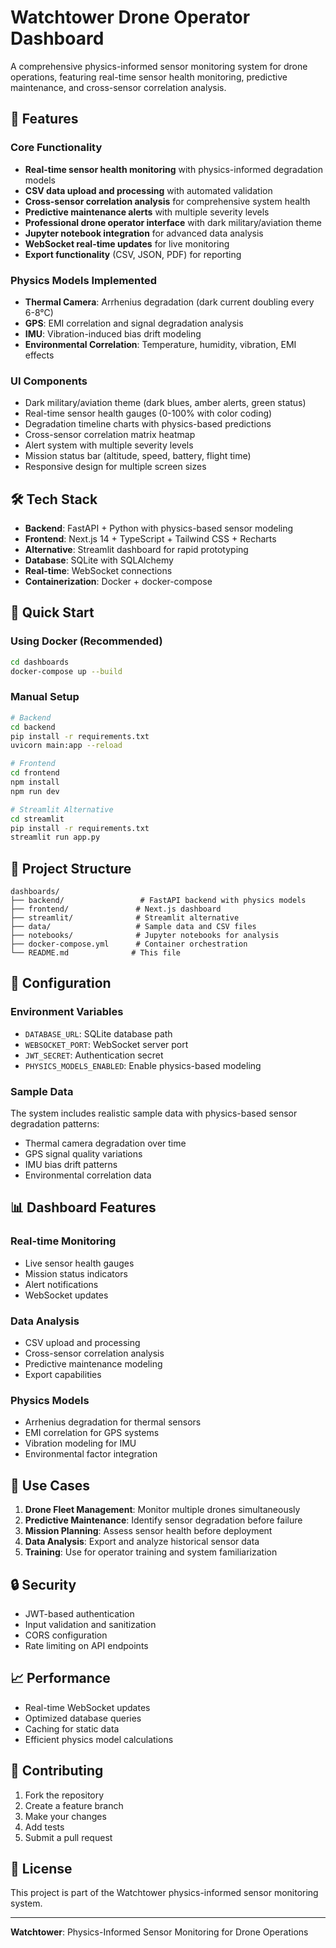# Watchtower Drone Operator Dashboard

A comprehensive physics-informed sensor monitoring system for drone operations, featuring real-time sensor health monitoring, predictive maintenance, and cross-sensor correlation analysis.

## 🚁 Features

### Core Functionality
- **Real-time sensor health monitoring** with physics-informed degradation models
- **CSV data upload and processing** with automated validation
- **Cross-sensor correlation analysis** for comprehensive system health
- **Predictive maintenance alerts** with multiple severity levels
- **Professional drone operator interface** with dark military/aviation theme
- **Jupyter notebook integration** for advanced data analysis
- **WebSocket real-time updates** for live monitoring
- **Export functionality** (CSV, JSON, PDF) for reporting

### Physics Models Implemented
- **Thermal Camera**: Arrhenius degradation (dark current doubling every 6-8°C)
- **GPS**: EMI correlation and signal degradation analysis
- **IMU**: Vibration-induced bias drift modeling
- **Environmental Correlation**: Temperature, humidity, vibration, EMI effects

### UI Components
- Dark military/aviation theme (dark blues, amber alerts, green status)
- Real-time sensor health gauges (0-100% with color coding)
- Degradation timeline charts with physics-based predictions
- Cross-sensor correlation matrix heatmap
- Alert system with multiple severity levels
- Mission status bar (altitude, speed, battery, flight time)
- Responsive design for multiple screen sizes

## 🛠 Tech Stack

- **Backend**: FastAPI + Python with physics-based sensor modeling
- **Frontend**: Next.js 14 + TypeScript + Tailwind CSS + Recharts
- **Alternative**: Streamlit dashboard for rapid prototyping
- **Database**: SQLite with SQLAlchemy
- **Real-time**: WebSocket connections
- **Containerization**: Docker + docker-compose

## 🚀 Quick Start

### Using Docker (Recommended)
```bash
cd dashboards
docker-compose up --build
```

### Manual Setup
```bash
# Backend
cd backend
pip install -r requirements.txt
uvicorn main:app --reload

# Frontend
cd frontend
npm install
npm run dev

# Streamlit Alternative
cd streamlit
pip install -r requirements.txt
streamlit run app.py
```

## 📁 Project Structure

```
dashboards/
├── backend/                 # FastAPI backend with physics models
├── frontend/               # Next.js dashboard
├── streamlit/              # Streamlit alternative
├── data/                   # Sample data and CSV files
├── notebooks/              # Jupyter notebooks for analysis
├── docker-compose.yml      # Container orchestration
└── README.md              # This file
```

## 🔧 Configuration

### Environment Variables
- `DATABASE_URL`: SQLite database path
- `WEBSOCKET_PORT`: WebSocket server port
- `JWT_SECRET`: Authentication secret
- `PHYSICS_MODELS_ENABLED`: Enable physics-based modeling

### Sample Data
The system includes realistic sample data with physics-based sensor degradation patterns:
- Thermal camera degradation over time
- GPS signal quality variations
- IMU bias drift patterns
- Environmental correlation data

## 📊 Dashboard Features

### Real-time Monitoring
- Live sensor health gauges
- Mission status indicators
- Alert notifications
- WebSocket updates

### Data Analysis
- CSV upload and processing
- Cross-sensor correlation analysis
- Predictive maintenance modeling
- Export capabilities

### Physics Models
- Arrhenius degradation for thermal sensors
- EMI correlation for GPS systems
- Vibration modeling for IMU
- Environmental factor integration

## 🎯 Use Cases

1. **Drone Fleet Management**: Monitor multiple drones simultaneously
2. **Predictive Maintenance**: Identify sensor degradation before failure
3. **Mission Planning**: Assess sensor health before deployment
4. **Data Analysis**: Export and analyze historical sensor data
5. **Training**: Use for operator training and system familiarization

## 🔒 Security

- JWT-based authentication
- Input validation and sanitization
- CORS configuration
- Rate limiting on API endpoints

## 📈 Performance

- Real-time WebSocket updates
- Optimized database queries
- Caching for static data
- Efficient physics model calculations

## 🤝 Contributing

1. Fork the repository
2. Create a feature branch
3. Make your changes
4. Add tests
5. Submit a pull request

## 📄 License

This project is part of the Watchtower physics-informed sensor monitoring system.

---

**Watchtower**: Physics-Informed Sensor Monitoring for Drone Operations 